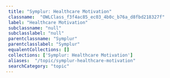 ```yaml
--- 
 title: "Symplur: Healthcare Motivation" 
 classname:  "OWLClass_f3f4ac85_ec03_4b0c_b76a_d8fbd218327f" 
 label: "Healthcare Motivation" 
 subclassname: "null" 
 subclasslabel: "null" 
 parentclassname: "Symplur" 
 parentclasslabel: "Symplur" 
 equalentCollections: [] 
 collections: ['Symplur: Healthcare Motivation']
 aliases:  "/topic/symplur-healthcare-motivation"  
 searchCategory: "topic" 
---
```

